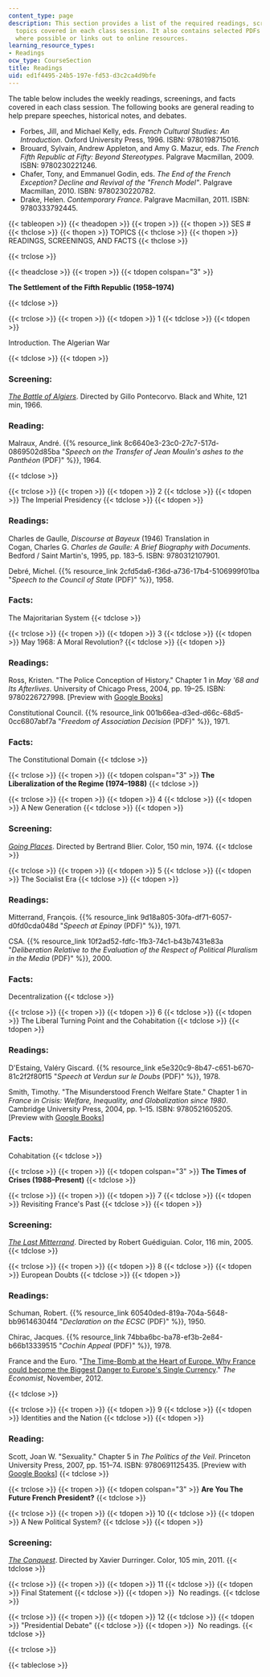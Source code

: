 ```yaml
---
content_type: page
description: This section provides a list of the required readings, screenings, and
  topics covered in each class session. It also contains selected PDFs of readings
  where possible or links out to online resources.
learning_resource_types:
- Readings
ocw_type: CourseSection
title: Readings
uid: ed1f4495-24b5-197e-fd53-d3c2ca4d9bfe
---
```


The table below includes the weekly readings, screenings, and facts covered in each class session. ﻿The following books are general reading to help prepare speeches, historical notes, and debates.

*   Forbes, Jill, and Michael Kelly, eds. _French Cultural Studies: An Introduction_. Oxford University Press, 1996. ISBN: 9780198715016.
*   Brouard, Sylvain, Andrew Appleton, and Amy G. Mazur, eds. _The French Fifth Republic at Fifty: Beyond Stereotypes_. Palgrave Macmillan, 2009. ISBN: 9780230221246.
*   Chafer, Tony, and Emmanuel Godin, eds. _The End of the French Exception? Decline and Revival of the "French Model"_. Palgrave Macmillan, 2010. ISBN: 9780230220782.
*   Drake, Helen. _Contemporary France_. Palgrave Macmillan, 2011. ISBN: 9780333792445.

{{< tableopen >}}
{{< theadopen >}}
{{< tropen >}}
{{< thopen >}}
SES #
{{< thclose >}}
{{< thopen >}}
TOPICS
{{< thclose >}}
{{< thopen >}}
READINGS, SCREENINGS, AND FACTS
{{< thclose >}}

{{< trclose >}}

{{< theadclose >}}
{{< tropen >}}
{{< tdopen colspan="3" >}}


**The Settlement of the Fifth Republic (1958–1974)**


{{< tdclose >}}

{{< trclose >}}
{{< tropen >}}
{{< tdopen >}}
1
{{< tdclose >}}
{{< tdopen >}}


Introduction. The Algerian War


{{< tdclose >}}
{{< tdopen >}}


### Screening:

[_The Battle of Algiers_](http://www.imdb.com/title/tt0058946/). Directed by Gillo Pontecorvo. Black and White, 121 min, 1966.

### Reading:

Malraux, André. {{% resource_link 8c6640e3-23c0-27c7-517d-0869502d85ba "_Speech on the Transfer of Jean Moulin's ashes to the Panthéon_ (PDF)" %}}, 1964.


{{< tdclose >}}

{{< trclose >}}
{{< tropen >}}
{{< tdopen >}}
2
{{< tdclose >}}
{{< tdopen >}}
The Imperial Presidency
{{< tdclose >}}
{{< tdopen >}}


### Readings:

Charles de Gaulle, _Discourse at Bayeux_ (1946) Translation in  
Cogan, Charles G. _Charles de Gaulle: A Brief Biography with Documents_. Bedford / Saint Martin's, 1995, pp. 183–5. ISBN: 9780312107901.

Debré, Michel. {{% resource_link 2cfd5da6-f36d-a736-17b4-5106999f01ba "_Speech to the Council of State_ (PDF)" %}}, 1958.

### Facts:

The Majoritarian System
{{< tdclose >}}

{{< trclose >}}
{{< tropen >}}
{{< tdopen >}}
3
{{< tdclose >}}
{{< tdopen >}}
May 1968: A Moral Revolution?
{{< tdclose >}}
{{< tdopen >}}


### Readings:

Ross, Kristen. "The Police Conception of History." Chapter 1 in _May '68 and Its Afterlives_. University of Chicago Press, 2004, pp. 19–25. ISBN: 9780226727998. \[Preview with [Google Books](http://books.google.com/books?id=qCy74PBgsPIC&pg=PA19=onepage)\]

Constitutional Council. {{% resource_link 001b66ea-d3ed-d66c-68d5-0cc6807abf7a "_Freedom of Association Decision_ (PDF)" %}}, 1971.

### Facts:

The Constitutional Domain
{{< tdclose >}}

{{< trclose >}}
{{< tropen >}}
{{< tdopen colspan="3" >}}
**The Liberalization of the Regime (1974–1988)**
{{< tdclose >}}

{{< trclose >}}
{{< tropen >}}
{{< tdopen >}}
4
{{< tdclose >}}
{{< tdopen >}}
A New Generation
{{< tdclose >}}
{{< tdopen >}}


### Screening:

[_Going Places_](http://www.imdb.com/title/tt0072353/). Directed by Bertrand Blier. Color, 150 min, 1974.
{{< tdclose >}}

{{< trclose >}}
{{< tropen >}}
{{< tdopen >}}
5
{{< tdclose >}}
{{< tdopen >}}
The Socialist Era
{{< tdclose >}}
{{< tdopen >}}


### Readings:

Mitterrand, François. {{% resource_link 9d18a805-30fa-df71-6057-d0fd0cda048d "_Speech at Epinay_ (PDF)" %}}, 1971.

CSA. {{% resource_link 10f2ad52-fdfc-1fb3-74c1-b43b7431e83a "_Deliberation Relative to the Evaluation of the Respect of Political Pluralism in the Media_ (PDF)" %}}, 2000.

### Facts:

Decentralization
{{< tdclose >}}

{{< trclose >}}
{{< tropen >}}
{{< tdopen >}}
6
{{< tdclose >}}
{{< tdopen >}}
The Liberal Turning Point and the Cohabitation
{{< tdclose >}}
{{< tdopen >}}


### Readings:

D'Estaing, Valéry Giscard. {{% resource_link e5e320c9-8b47-c651-b670-81c2f2f80f15 "_Speech at Verdun sur le Doubs_ (PDF)" %}}, 1978.

Smith, Timothy. "The Misunderstood French Welfare State." Chapter 1 in _France in Crisis: Welfare, Inequality, and Globalization since 1980_. Cambridge University Press, 2004, pp. 1–15. ISBN: 9780521605205. \[Preview with [Google Books](http://books.google.com/books?id=2XHfgEOhP3wC&pg=PA1=onepage)\]

### Facts:

Cohabitation
{{< tdclose >}}

{{< trclose >}}
{{< tropen >}}
{{< tdopen colspan="3" >}}
**The Times of Crises (1988–Present)**
{{< tdclose >}}

{{< trclose >}}
{{< tropen >}}
{{< tdopen >}}
7
{{< tdclose >}}
{{< tdopen >}}
Revisiting France's Past
{{< tdclose >}}
{{< tdopen >}}


### Screening:

[_The Last Mitterrand_](http://www.imdb.com/title/tt0364301/?ref_=fn_al_tt_1). Directed by Robert Guédiguian. Color, 116 min, 2005.
{{< tdclose >}}

{{< trclose >}}
{{< tropen >}}
{{< tdopen >}}
8
{{< tdclose >}}
{{< tdopen >}}
European Doubts
{{< tdclose >}}
{{< tdopen >}}


### Readings:

Schuman, Robert. {{% resource_link 60540ded-819a-704a-5648-bb96146304f4 "_Declaration on the ECSC_ (PDF)" %}}, 1950.

Chirac, Jacques. {{% resource_link 74bba6bc-ba78-ef3b-2e84-b66b13339515 "_Cochin Appeal_ (PDF)" %}}, 1978.

France and the Euro. "[The Time-Bomb at the Heart of Europe. Why France could become the Biggest Danger to Europe's Single Currency](http://www.economist.com/news/leaders/21566640-why-france-could-become-biggest-danger-europes-single-currency-time-bomb-heart)." _The Economist_, November, 2012.


{{< tdclose >}}

{{< trclose >}}
{{< tropen >}}
{{< tdopen >}}
9
{{< tdclose >}}
{{< tdopen >}}
Identities and the Nation
{{< tdclose >}}
{{< tdopen >}}


### Reading:

Scott, Joan W. "Sexuality." Chapter 5 in _The Politics of the Veil_. Princeton University Press, 2007, pp. 151–74. ISBN: 9780691125435. \[Preview with [Google Books](http://books.google.com/books?id=YD74-yqAp-cC&pg=PA151=onepage)\]
{{< tdclose >}}

{{< trclose >}}
{{< tropen >}}
{{< tdopen colspan="3" >}}
**Are You The Future French President?**
{{< tdclose >}}

{{< trclose >}}
{{< tropen >}}
{{< tdopen >}}
10
{{< tdclose >}}
{{< tdopen >}}
A New Political System?
{{< tdclose >}}
{{< tdopen >}}


### Screening:

[_The Conquest_](http://www.imdb.com/title/tt1711484/?ref_=fn_al_tt_1). Directed by Xavier Durringer. Color, 105 min, 2011.
{{< tdclose >}}

{{< trclose >}}
{{< tropen >}}
{{< tdopen >}}
11
{{< tdclose >}}
{{< tdopen >}}
Final Statement
{{< tdclose >}}
{{< tdopen >}}
 No readings.
{{< tdclose >}}

{{< trclose >}}
{{< tropen >}}
{{< tdopen >}}
12
{{< tdclose >}}
{{< tdopen >}}
"Presidential Debate"
{{< tdclose >}}
{{< tdopen >}}
 No readings.
{{< tdclose >}}

{{< trclose >}}

{{< tableclose >}}
